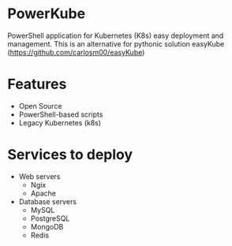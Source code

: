 # PowerKube

PowerShell application for Kubernetes (K8s) easy deployment and management. This is an alternative for pythonic solution easyKube (https://github.com/carlosm00/easyKube)

# Features
- Open Source
- PowerShell-based scripts
- Legacy Kubernetes (k8s)

# Services to deploy
- Web servers
	- Ngix
	- Apache
- Database servers
	- MySQL
	- PostgreSQL
	- MongoDB
	- Redis

